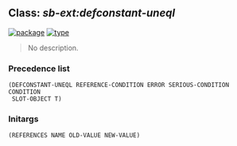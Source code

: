 ## Class: ***sb-ext:defconstant-uneql***
[![package](https://img.shields.io/badge/Package-SB--EXT-5f9ea0.svg?style=social&colorA=999999)](../) [![type](https://img.shields.io/badge/Type-Class-5f9ea0.svg?style=social&colorA=999999)](../#class) 

> No description.

### Precedence list
```
(DEFCONSTANT-UNEQL REFERENCE-CONDITION ERROR SERIOUS-CONDITION CONDITION
 SLOT-OBJECT T)
```
### Initargs
```
(REFERENCES NAME OLD-VALUE NEW-VALUE)
```
